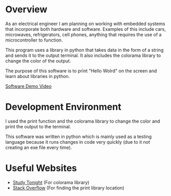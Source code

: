 # Overview

As an electrical engineer I am planning on working with embedded systems that incorporate both hardware and software. Examples of this include cars, microwaves, refrigerators, cell phones, anything that requires the use of a microcontroller to function.

This program uses a library in python that takes data in the form of a string and sends it to the output terminal. It also includes the colorama library to change the color of the output.

The purpose of this software is to print "Hello Wolrd" on the screen and learn about libraries in python.

[Software Demo Video](https://youtu.be/CugMQxywOcc)

# Development Environment

I used the print function and the colorama library to change the color and print the output to the terminal.

This software was written in python which is mainly used as a testing language because it runs changes in code very quickly (due to it not creating an exe file every time).

# Useful Websites

* [Study Tonight](https://www.studytonight.com/python-howtos/how-to-print-colored-text-in-python) (For colorama library)
* [Stack Overflow](https://stackoverflow.com/questions/49430498/print-function-is-from-which-module) (For finding the print library location)
